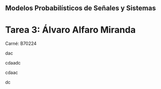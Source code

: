 ## Modelos Probabilísticos de Señales y Sistemas
# Tarea 3: Álvaro Alfaro Miranda 
Carné: B70224

dac

cdaadc


cdaac

dc
